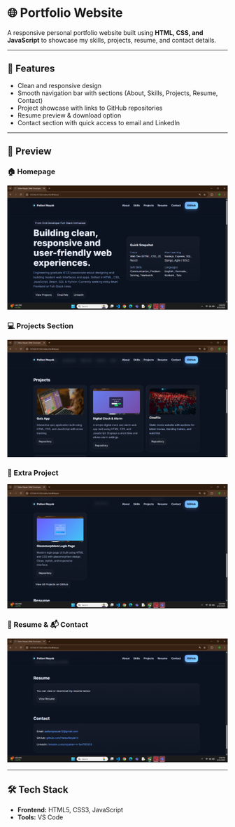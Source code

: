 # 🌐 Portfolio Website

A responsive personal portfolio website built using **HTML, CSS, and JavaScript** to showcase my skills, projects, resume, and contact details.

---
## 🚀 Features 
- Clean and responsive design  
- Smooth navigation bar with sections (About, Skills, Projects, Resume, Contact)                       
- Project showcase with links to GitHub repositories   
- Resume preview & download option 
- Contact section with quick access to email and LinkedIn  
---
## 📸 Preview

### 🏠 Homepage                  
![Homepage Screenshot](HomePage.png)

### 💻 Projects Section
![Projects Screenshot](Projects.png)

### 🧩 Extra Project
![Extra Project Screenshot](ExtraProjects.png)

### 📄 Resume & 📬 Contact
![Resume and Contact Screenshot](Resume&Contact.png)

---

## 🛠️ Tech Stack
- **Frontend:** HTML5, CSS3, JavaScript 
- **Tools:** VS Code 
